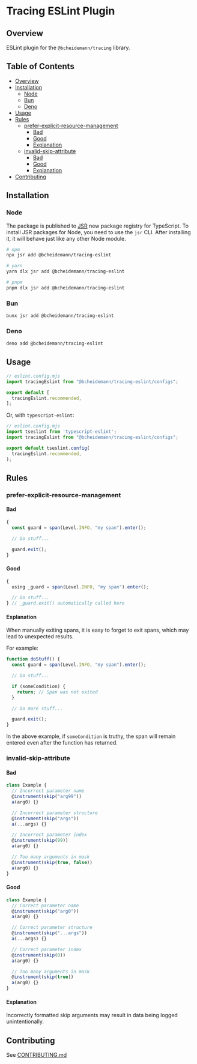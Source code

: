 <!-- omit in toc -->
# Tracing ESLint Plugin

## Overview

ESLint plugin for the `@bcheidemann/tracing` library.

<!-- omit in toc -->
## Table of Contents

- [Overview](#overview)
- [Installation](#installation)
  - [Node](#node)
  - [Bun](#bun)
  - [Deno](#deno)
- [Usage](#usage)
- [Rules](#rules)
  - [prefer-explicit-resource-management](#prefer-explicit-resource-management)
    - [Bad](#bad)
    - [Good](#good)
    - [Explanation](#explanation)
  - [invalid-skip-attribute](#invalid-skip-attribute)
    - [Bad](#bad-1)
    - [Good](#good-1)
    - [Explanation](#explanation-1)
- [Contributing](#contributing)

## Installation

### Node

The package is published to [JSR](https://jsr.io/@bcheidemann/parse-tracing-eslint)
new package registry for TypeScript. To install JSR packages for Node, you need
to use the `jsr` CLI. After installing it, it will behave just like any other
Node module.

```sh
# npm
npx jsr add @bcheidemann/tracing-eslint
```

```sh
# yarn
yarn dlx jsr add @bcheidemann/tracing-eslint
```

```sh
# pnpm
pnpm dlx jsr add @bcheidemann/tracing-eslint
```

### Bun

```sh
bunx jsr add @bcheidemann/tracing-eslint
```

### Deno

```sh
deno add @bcheidemann/tracing-eslint
```

## Usage

```js
// eslint.config.mjs
import tracingEslint from "@bcheidemann/tracing-eslint/configs";

export default [
  tracingEslint.recommended,
];
```

Or, with `typescript-eslint`:

```ts
// eslint.config.mjs
import tseslint from 'typescript-eslint';
import tracingEslint from "@bcheidemann/tracing-eslint/configs";

export default tseslint.config(
  tracingEslint.recommended,
);
```

## Rules

### prefer-explicit-resource-management

#### Bad

```ts
{
  const guard = span(Level.INFO, "my span").enter();

  // Do stuff...

  guard.exit();
}
```

#### Good

```ts
{
  using _guard = span(Level.INFO, "my span").enter();

  // Do stuff...
} // _guard.exit() automatically called here
```

#### Explanation

When manually exiting spans, it is easy to forget to exit spans, which may lead
to unexpected results.

For example:

```ts
function doStuff() {
  const guard = span(Level.INFO, "my span").enter();

  // Do stuff...

  if (someCondition) {
    return; // Span was not exited
  }

  // Do more stuff...

  guard.exit();
}
```

In the above example, if `someCondition` is truthy, the span will remain entered
even after the function has returned.

### invalid-skip-attribute

#### Bad

```ts
class Example {
  // Incorrect parameter name
  @instrument(skip("arg99"))
  a(arg0) {}

  // Incorrect parameter structure
  @instrument(skip("args"))
  a(...args) {}

  // Incorrect parameter index
  @instrument(skip(99))
  a(arg0) {}

  // Too many arguments in mask
  @instrument(skip(true, false))
  a(arg0) {}
}
```

#### Good

```ts
class Example {
  // Correct parameter name
  @instrument(skip("arg0"))
  a(arg0) {}

  // Correct parameter structure
  @instrument(skip("...args"))
  a(...args) {}

  // Correct parameter index
  @instrument(skip(0))
  a(arg0) {}

  // Too many arguments in mask
  @instrument(skip(true))
  a(arg0) {}
}
```

#### Explanation

Incorrectly formatted skip arguments may result in data being logged unintentionally.

## Contributing

See [CONTRIBUTING.md](https://github.com/bcheidemann/tracing-eslintblob/master/CONTRIBUTING.md)
